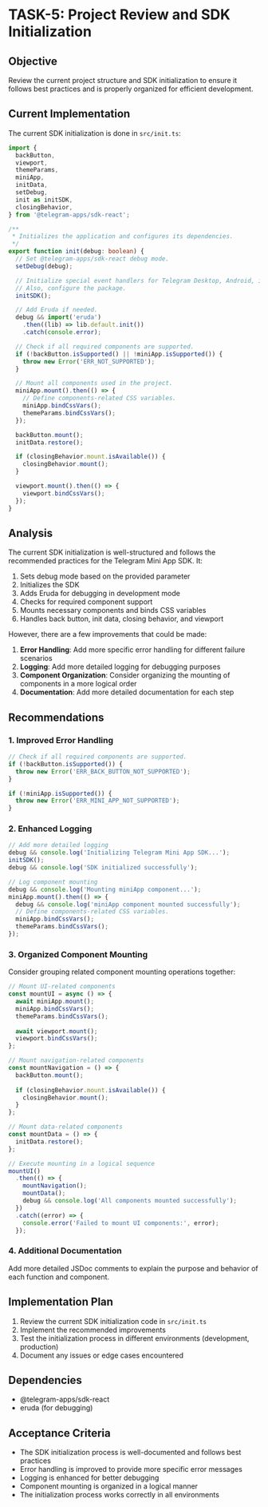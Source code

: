 # TASK-5: Project Review and SDK Initialization

## Objective

Review the current project structure and SDK initialization to ensure it follows best practices and is properly organized for efficient development.

## Current Implementation

The current SDK initialization is done in `src/init.ts`:

```typescript
import {
  backButton,
  viewport,
  themeParams,
  miniApp,
  initData,
  setDebug,
  init as initSDK,
  closingBehavior,
} from '@telegram-apps/sdk-react';

/**
 * Initializes the application and configures its dependencies.
 */
export function init(debug: boolean) {
  // Set @telegram-apps/sdk-react debug mode.
  setDebug(debug);

  // Initialize special event handlers for Telegram Desktop, Android, iOS, etc.
  // Also, configure the package.
  initSDK();

  // Add Eruda if needed.
  debug && import('eruda')
    .then((lib) => lib.default.init())
    .catch(console.error);

  // Check if all required components are supported.
  if (!backButton.isSupported() || !miniApp.isSupported()) {
    throw new Error('ERR_NOT_SUPPORTED');
  }

  // Mount all components used in the project.
  miniApp.mount().then(() => {
    // Define components-related CSS variables.
    miniApp.bindCssVars();
    themeParams.bindCssVars();
  });

  backButton.mount();
  initData.restore();

  if (closingBehavior.mount.isAvailable()) {
    closingBehavior.mount();
  }

  viewport.mount().then(() => {
    viewport.bindCssVars();
  });
}
```

## Analysis

The current SDK initialization is well-structured and follows the recommended practices for the Telegram Mini App SDK. It:

1. Sets debug mode based on the provided parameter
2. Initializes the SDK
3. Adds Eruda for debugging in development mode
4. Checks for required component support
5. Mounts necessary components and binds CSS variables
6. Handles back button, init data, closing behavior, and viewport

However, there are a few improvements that could be made:

1. **Error Handling**: Add more specific error handling for different failure scenarios
2. **Logging**: Add more detailed logging for debugging purposes
3. **Component Organization**: Consider organizing the mounting of components in a more logical order
4. **Documentation**: Add more detailed documentation for each step

## Recommendations

### 1. Improved Error Handling

```typescript
// Check if all required components are supported.
if (!backButton.isSupported()) {
  throw new Error('ERR_BACK_BUTTON_NOT_SUPPORTED');
}

if (!miniApp.isSupported()) {
  throw new Error('ERR_MINI_APP_NOT_SUPPORTED');
}
```

### 2. Enhanced Logging

```typescript
// Add more detailed logging
debug && console.log('Initializing Telegram Mini App SDK...');
initSDK();
debug && console.log('SDK initialized successfully');

// Log component mounting
debug && console.log('Mounting miniApp component...');
miniApp.mount().then(() => {
  debug && console.log('miniApp component mounted successfully');
  // Define components-related CSS variables.
  miniApp.bindCssVars();
  themeParams.bindCssVars();
});
```

### 3. Organized Component Mounting

Consider grouping related component mounting operations together:

```typescript
// Mount UI-related components
const mountUI = async () => {
  await miniApp.mount();
  miniApp.bindCssVars();
  themeParams.bindCssVars();
  
  await viewport.mount();
  viewport.bindCssVars();
};

// Mount navigation-related components
const mountNavigation = () => {
  backButton.mount();
  
  if (closingBehavior.mount.isAvailable()) {
    closingBehavior.mount();
  }
};

// Mount data-related components
const mountData = () => {
  initData.restore();
};

// Execute mounting in a logical sequence
mountUI()
  .then(() => {
    mountNavigation();
    mountData();
    debug && console.log('All components mounted successfully');
  })
  .catch((error) => {
    console.error('Failed to mount UI components:', error);
  });
```

### 4. Additional Documentation

Add more detailed JSDoc comments to explain the purpose and behavior of each function and component.

## Implementation Plan

1. Review the current SDK initialization code in `src/init.ts`
2. Implement the recommended improvements
3. Test the initialization process in different environments (development, production)
4. Document any issues or edge cases encountered

## Dependencies

- @telegram-apps/sdk-react
- eruda (for debugging)

## Acceptance Criteria

- The SDK initialization process is well-documented and follows best practices
- Error handling is improved to provide more specific error messages
- Logging is enhanced for better debugging
- Component mounting is organized in a logical manner
- The initialization process works correctly in all environments
